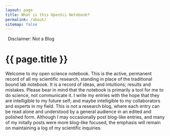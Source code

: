 ```yaml
---
layout: page
title: What is this OpenSci Notebook?
permalink: /about/
sitemap: false
---
```


<i class="fa fa-exclamation-triangle" aria-hidden="true"></i> &nbsp; Disclaimer: Not a Blog

<h1 class="post-title">{{ page.title }}</h1>

Welcome to my open science notebook. This is the active, permanent record of all my scientific research, standing in place of the traditional bound lab notebook. It is a record of ideas, and intuitions; results and mistakes. Please bear in mind that the notebook is primarily a tool for me to do science, not communicate it. I write my entries with the hope that they are intelligible to my future self; and maybe intelligible to my collaborators and experts in my field. This is not a research blog, where each entry can be read alone and understood by a general audience in an edited and polished form. Although I may occasionally post blog-like entries, and many of my initally posts were more blog-like focused, the emphasis will remain on maintaining a log of my scientific inquiries.
